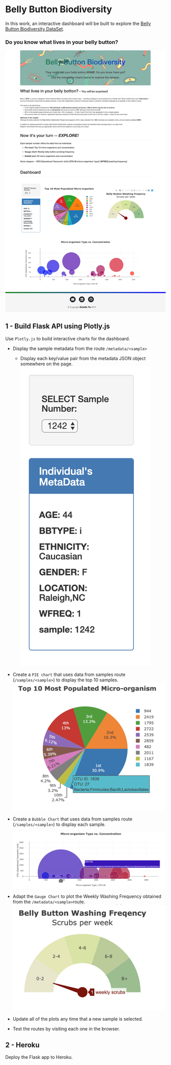# Belly Button Biodiversity

In this work, an interactive dashboard will be built to explore the [Belly Button Biodiversity DataSet](http://robdunnlab.com/projects/belly-button-biodiversity/).

### Do you know what lives in your belly button? 

![Bacteria by filterforge.com](Images/Web_image.png)

## 1 - Build Flask API using Plotly.js

Use `Plotly.js` to build interactive charts for the dashboard.
* Display the sample metadata from the route `/metadata/<sample>`
  * Display each key/value pair from the metadata JSON object somewhere on the page.
  ![Meta Chart](Images/metadata.png)

* Create a `PIE chart` that uses data from samples route (`/samples/<sample>`) to display the top 10 samples.
  ![PIE Chart](Images/pie_chart.png)

* Create a `Bubble Chart` that uses data from samples route (`/samples/<sample>`) to display each sample.

  ![Bubble Chart](Images/bubble_chart.png)
  
* Adapt the `Gauge Chart` to plot the Weekly Washing Frequency obtained from the `/metadata/<sample>`route.
  ![Weekly Washing Frequency Gauge](Images/gauge.png)


* Update all of the plots any time that a new sample is selected.
* Test the routes by visiting each one in the browser.


## 2 - Heroku

Deploy the Flask app to Heroku.




